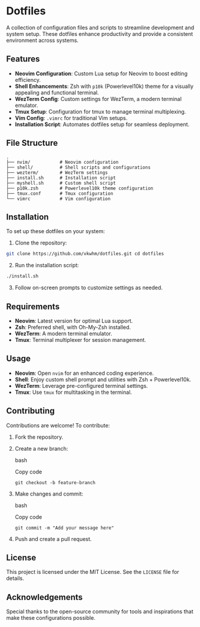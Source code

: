 # Dotfiles

A collection of configuration files and scripts to streamline development and system setup. These dotfiles enhance productivity and provide a consistent environment across systems.

## Features

- **Neovim Configuration**: Custom Lua setup for Neovim to boost editing efficiency.
- **Shell Enhancements**: Zsh with `p10k` (Powerlevel10k) theme for a visually appealing and functional terminal.
- **WezTerm Config**: Custom settings for WezTerm, a modern terminal emulator.
- **Tmux Setup**: Configuration for tmux to manage terminal multiplexing.
- **Vim Config**: `.vimrc` for traditional Vim setups.
- **Installation Script**: Automates dotfiles setup for seamless deployment.

## File Structure

```plaintext
.
├── nvim/           # Neovim configuration
├── shell/          # Shell scripts and configurations
├── wezterm/        # WezTerm settings
├── install.sh      # Installation script
├── myshell.sh      # Custom shell script
├── p10k.zsh        # Powerlevel10k theme configuration
├── tmux.conf       # Tmux configuration
└── vimrc           # Vim configuration
```

## Installation

To set up these dotfiles on your system:

1. Clone the repository:
    
```bash
git clone https://github.com/vkwhm/dotfiles.git cd dotfiles
```
    
2. Run the installation script:
    
```bash
./install.sh
```
    
3. Follow on-screen prompts to customize settings as needed.
    

## Requirements

- **Neovim**: Latest version for optimal Lua support.
- **Zsh**: Preferred shell, with Oh-My-Zsh installed.
- **WezTerm**: A modern terminal emulator.
- **Tmux**: Terminal multiplexer for session management.

## Usage

- **Neovim**: Open `nvim` for an enhanced coding experience.
- **Shell**: Enjoy custom shell prompt and utilities with Zsh + Powerlevel10k.
- **WezTerm**: Leverage pre-configured terminal settings.
- **Tmux**: Use `tmux` for multitasking in the terminal.

## Contributing

Contributions are welcome! To contribute:

1. Fork the repository.
2. Create a new branch:
    
    bash
    
    Copy code
    
    `git checkout -b feature-branch`
    
3. Make changes and commit:
    
    bash
    
    Copy code
    
    `git commit -m "Add your message here"`
    
4. Push and create a pull request.

## License

This project is licensed under the MIT License. See the `LICENSE` file for details.

## Acknowledgements

Special thanks to the open-source community for tools and inspirations that make these configurations possible.

